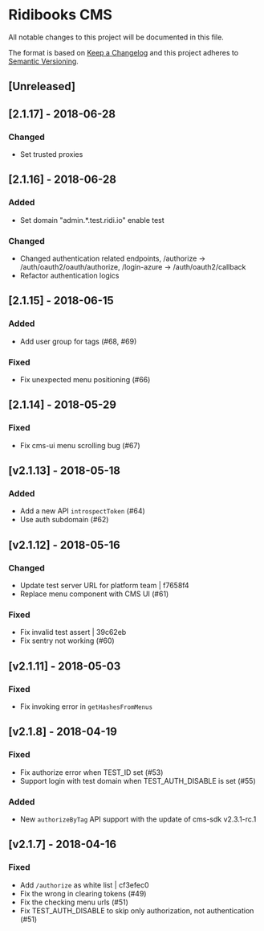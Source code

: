 # Ridibooks CMS
All notable changes to this project will be documented in this file.

The format is based on [Keep a Changelog](http://keepachangelog.com/en/1.0.0/)
and this project adheres to [Semantic Versioning](http://semver.org/spec/v2.0.0.html).

## [Unreleased]

## [2.1.17] - 2018-06-28
### Changed
- Set trusted proxies

## [2.1.16] - 2018-06-28
### Added
- Set domain "admin.*.test.ridi.io" enable test
### Changed
- Changed authentication related endpoints, /authorize -> /auth/oauth2/oauth/authorize, /login-azure -> /auth/oauth2/callback
- Refactor authentication logics

## [2.1.15] - 2018-06-15
### Added
- Add user group for tags (#68, #69)
### Fixed
- Fix unexpected menu positioning (#66)

## [2.1.14] - 2018-05-29
### Fixed
- Fix cms-ui menu scrolling bug (#67)

## [v2.1.13] - 2018-05-18
### Added
- Add a new API `introspectToken` (#64)
- Use auth subdomain (#62)

## [v2.1.12] - 2018-05-16
### Changed
- Update test server URL for platform team | f7658f4
- Replace menu component with CMS UI (#61)

### Fixed
- Fix invalid test assert | 39c62eb
- Fix sentry not working (#60)

## [v2.1.11] - 2018-05-03
### Fixed
- Fix invoking error in `getHashesFromMenus`

## [v2.1.8] - 2018-04-19
### Fixed
- Fix authorize error when TEST_ID set (#53)
- Support login with test domain when TEST_AUTH_DISABLE is set (#55)

### Added
- New `authorizeByTag` API support with the update of cms-sdk v2.3.1-rc.1

## [v2.1.7] - 2018-04-16
### Fixed
- Add `/authorize` as white list | cf3efec0
- Fix the wrong in clearing tokens (#49)
- Fix the checking menu urls (#51)
- Fix TEST_AUTH_DISABLE to skip only authorization, not authentication (#51)
